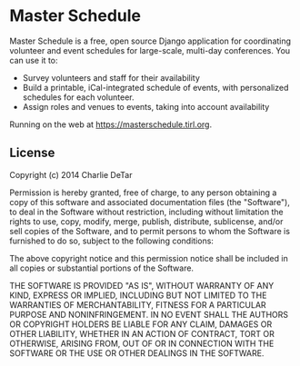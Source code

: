 # Master Schedule

Master Schedule is a free, open source Django application for coordinating
volunteer and event schedules for large-scale, multi-day conferences. You can
use it to:

 - Survey volunteers and staff for their availability
 - Build a printable, iCal-integrated schedule of events, with personalized
   schedules for each volunteer.
 - Assign roles and venues to events, taking into account availability

Running on the web at https://masterschedule.tirl.org.

## License

Copyright (c) 2014 Charlie DeTar

Permission is hereby granted, free of charge, to any person obtaining a copy of this software and associated documentation files (the "Software"), to deal in the Software without restriction, including without limitation the rights to use, copy, modify, merge, publish, distribute, sublicense, and/or sell copies of the Software, and to permit persons to whom the Software is furnished to do so, subject to the following conditions:

The above copyright notice and this permission notice shall be included in all copies or substantial portions of the Software.

THE SOFTWARE IS PROVIDED "AS IS", WITHOUT WARRANTY OF ANY KIND, EXPRESS OR IMPLIED, INCLUDING BUT NOT LIMITED TO THE WARRANTIES OF MERCHANTABILITY, FITNESS FOR A PARTICULAR PURPOSE AND NONINFRINGEMENT. IN NO EVENT SHALL THE AUTHORS OR COPYRIGHT HOLDERS BE LIABLE FOR ANY CLAIM, DAMAGES OR OTHER LIABILITY, WHETHER IN AN ACTION OF CONTRACT, TORT OR OTHERWISE, ARISING FROM, OUT OF OR IN CONNECTION WITH THE SOFTWARE OR THE USE OR OTHER DEALINGS IN THE SOFTWARE.
